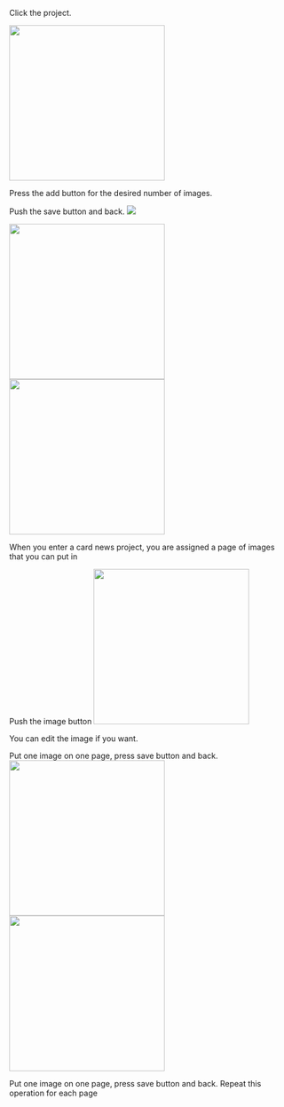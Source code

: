 
Click the project.




<img src = "https://github.com/Lee-Null/green-04/blob/master/Documetation/images/making%20card.png" width="280">

Press the add button for the desired number of images.

Push the save button and back.
<img src = "https://github.com/Lee-Null/green-04/blob/master/Documetation/images/create%20cardnews.png">

<img src = "https://github.com/Lee-Null/green-04/blob/master/Documetation/images/cardnews%201st%20place.png" width="280">
<img src = "https://github.com/Lee-Null/green-04/blob/master/Documetation/images/cardnews%202nd%20place.png" width="280">

When you enter a card news project, you are assigned a page of images that you can put in




Push the image button
<img src = "https://github.com/Lee-Null/green-04/blob/master/Documetation/images/edit%20photo.png" width="280">

You can edit the image if you want.




Put one image on one page, press save button and back.
<img src = "https://github.com/Lee-Null/green-04/blob/master/Documetation/images/saved%20image.png" width="280">
<img src = "https://github.com/Lee-Null/green-04/blob/master/Documetation/images/saved%20another%20image.png" width="280">

Put one image on one page, press save button and back.
Repeat this operation for each page
